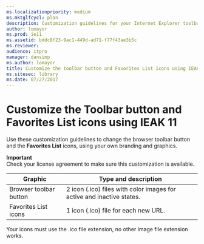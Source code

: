 ```yaml
---
ms.localizationpriority: medium
ms.mktglfcycl: plan
description: Customization guidelines for your Internet Explorer toolbar button and Favorites List icons.
author: lomayor
ms.prod: ie11
ms.assetid: bddc8f23-9ac1-449d-ad71-f77f43ae3b5c
ms.reviewer: 
audience: itpromanager: dansimp
ms.author: lomayor
title: Customize the toolbar button and Favorites List icons using IEAK 11 (Internet Explorer Administration Kit 11 for IT Pros)
ms.sitesec: library
ms.date: 07/27/2017
---
```



# Customize the Toolbar button and Favorites List icons using IEAK 11
Use these customization guidelines to change the browser toolbar button and the **Favorites List** icons, using your own branding and graphics.

**Important**<br>Check your license agreement to make sure this customization is available.

|Graphic                |Type and description                                                  | 
|-----------------------|----------------------------------------------------------------------|
|Browser toolbar button |2 icon (.ico) files with color images for active and inactive states. | 
|Favorites List icons   |1 icon (.ico) file for each new URL. |

Your icons must use the .ico file extension, no other image file extension works.

